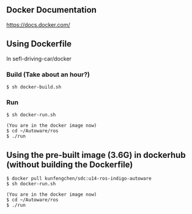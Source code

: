 ## Docker Documentation
https://docs.docker.com/

## Using Dockerfile

In sefl-driving-car/docker

### Build (Take about an hour?)
```
$ sh docker-build.sh
```
### Run
```
$ sh docker-run.sh

(You are in the docker image now)
$ cd ~/Autoware/ros
$ ./run

```

## Using the pre-built image (3.6G) in dockerhub (without building the Dockerfile)
```
$ docker pull kunfengchen/sdc:u14-ros-indigo-autoware
$ sh docker-run.sh

(You are in the docker image now)
$ cd ~/Autoware/ros
$ ./run
```
